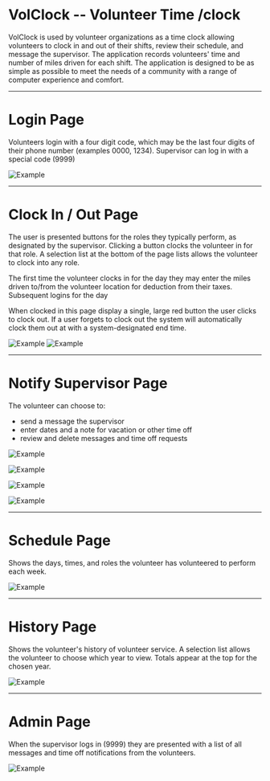 # VolClock -- Volunteer Time /clock

VolClock is used by volunteer organizations as a time clock allowing volunteers
to clock in and out of their shifts, review their schedule, and message the
supervisor. The application records volunteers' time and number of miles driven
for each shift.  The application is designed to be as simple as possible to
meet the needs of a community with a range of computer experience and comfort.

***
# Login Page

Volunteers login with a four digit code, which may be the last four digits of
their phone number (examples 0000, 1234).  Supervisor can log in with a special code (9999)

![Example](screenshots/login.png)

***
# Clock In / Out Page

The user is presented buttons for the roles they typically perform, as designated
by the supervisor.  Clicking a button clocks the volunteer in for that role.  A
selection list at the bottom of the page lists allows the volunteer to clock
into any role.  

The first time the volunteer clocks in for the day they may enter the miles
driven to/from the volunteer location for deduction from their taxes.  
Subsequent
logins for the day

When clocked in this page display a single, large red button the user clicks
to clock out.  If a user forgets to clock out the system will automatically
clock them out at with a system-designated end time.

![Example](screenshots/clockin.png)
![Example](screenshots/clockout.png)

***
# Notify Supervisor Page

The volunteer can choose to:

* send a message the supervisor  
* enter dates and a note for vacation or other time off
* review and delete messages and time off requests

![Example](screenshots/notify-menu.png)

![Example](screenshots/notify-message.png)

![Example](screenshots/notify-timeoff.png)

![Example](screenshots/notify-review.png)

***
# Schedule Page

Shows the days, times, and roles the volunteer has volunteered to perform
each week.

![Example](screenshots/schedule.png)

***
# History Page

Shows the volunteer's history of volunteer service.  A selection list allows
the volunteer to choose which year to view.  Totals appear at the top for
the chosen year.

![Example](screenshots/history.png)

***
# Admin Page

When the supervisor logs in (9999) they are presented with a list of all messages
and time off notifications from the volunteers.

![Example](screenshots/admin-review.png)
